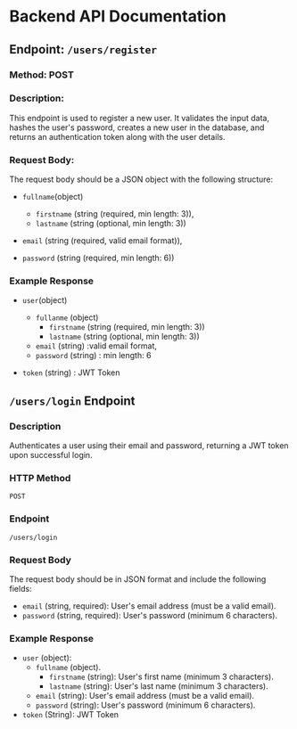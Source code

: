 # Backend API Documentation

## Endpoint: `/users/register`

### Method: POST

### Description:

This endpoint is used to register a new user. It validates the input data, hashes the user's password, creates a new user in the database, and returns an authentication token along with the user details.

### Request Body:

The request body should be a JSON object with the following structure:

- `fullname`(object)

  - `firstname` (string (required, min length: 3)),
  - `lastname` (string (optional, min length: 3))

- `email` (string (required, valid email format)),
- `password` (string (required, min length: 6))

### Example Response

- `user`(object)

  - `fullanme` (object)
    - `firstname` (string (required, min length: 3))
    - `lastname` (string (optional, min length: 3))
  - `email` (string) :valid email format,
  - `password` (string) : min length: 6

- `token` (string) : JWT Token

## `/users/login` Endpoint

### Description

Authenticates a user using their email and password, returning a JWT token upon successful login.

### HTTP Method

`POST`

### Endpoint

`/users/login`

### Request Body

The request body should be in JSON format and include the following fields:

- `email` (string, required): User's email address (must be a valid email).
- `password` (string, required): User's password (minimum 6 characters).

### Example Response

- `user` (object):
  - `fullname` (object).
    - `firstname` (string): User's first name (minimum 3 characters).
    - `lastname` (string): User's last name (minimum 3 characters).   
  - `email` (string): User's email address (must be a valid email).
  - `password` (string): User's password (minimum 6 characters).
- `token` (String): JWT Token
